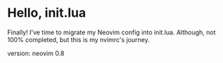# Hello, init.lua

Finally! I've time to migrate my Neovim config into init.lua. Although, not 100% completed, but this is my nvimrc's journey.

version: neovim 0.8
